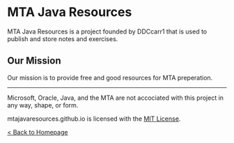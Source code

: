 # MTA Java Resources
MTA Java Resources is a project founded by DDCcarr1 that is used to publish and store notes and exercises.

## Our Mission
Our mission is to provide free and good resources for MTA preperation.

***
Microsoft, Oracle, Java, and the MTA are not accociated with this project in any way, shape, or form.

mtajavaresources.github.io is licensed with the [MIT License](/LICENSE).

[< Back to Homepage](/index)
